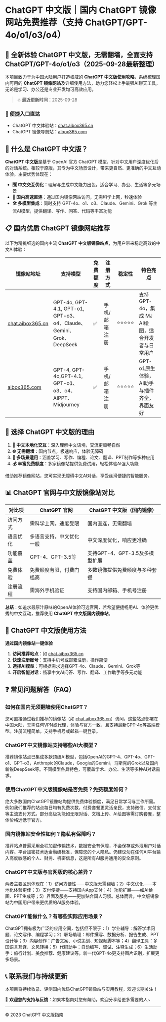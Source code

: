 # ChatGPT 中文版｜国内 ChatGPT 镜像网站免费推荐（支持 ChatGPT/GPT-4o/o1/o3/o4）

## 📢 全新体验 ChatGPT 中文版，无需翻墙，全面支持 ChatGPT/GPT-4o/o1/o3（2025-09-28最新整理）

本项目致力于为中国大陆用户打造权威的 **ChatGPT 中文版使用攻略**，系统梳理国内可用的 **ChatGPT 镜像网站**及详细使用方法，助力您轻松上手最强AI聊天工具，无论是学习、办公还是专业开发均可高效应用。

> 🔥 **最近更新时间**：2025-09-28

### 🚀 便捷入口直达

- ChatGPT 中文体验站：[chat.aibox365.cn](https://chat.aibox365.cn)
- ChatGPT 镜像导航站：[aibox365.com](https://aibox365.com)

## 🤔 什么是 ChatGPT 中文版？

**ChatGPT 中文版**是基于 OpenAI 官方 ChatGPT 模型，针对中文用户深度优化后的对话系统。相较于原版，其专为中文场景设计，带来更自然、更准确的中文互动体验。主要优势体现在：

- **🈶 中文交互优化**：理解与生成中文能力出色，适合学习、办公、生活等多元场景
- **🚀 国内高速直连**：通过国内镜像网站访问，无需科学上网，秒速体验
- **🛠️ 多模型集成**：同时支持 GPT-4o、o1、o3、Claude、Gemini、Grok 等主流AI模型，提供翻译、写作、问答、代码等丰富功能

## 📋 国内优质 ChatGPT 镜像网站推荐

以下为精挑细选的国内主流 **ChatGPT 中文版镜像站点**，为用户带来稳定高效的中文AI体验：

| 镜像站地址 | 支持模型 | 免费额度 | 注册方式 | 稳定性 | 特色亮点 |
|------------|----------|----------|----------|--------|----------|
| [chat.aibox365.cn](https://chat.aibox365.cn) | GPT-4o, GPT-4.1, GPT-o1, GPT-o3、o4、Claude、Gemini、Grok、DeepSeek | ✅ | 手机/邮箱注册 | ⭐⭐⭐⭐⭐ | 支持 GPT-4o，集成 MJ AI绘图，适合开发者与日常用户 |
| [aibox365.com](https://aibox365.com) | GPT-4, GPT-4o,GPT-4.1, GPT-o1、o3、o4、AIPPT、Midjourney | ✅ | 手机/邮箱注册 | ⭐⭐⭐⭐⭐ | GPT-o1原生体验，AI助手与插件齐全，界面友好 |

## 🌟 选择 ChatGPT 中文版的理由

1. **📝 中文本地化交互**：深入理解中文语境，交流更顺畅自然
2. **🌐 无需翻墙**：国内节点，极速响应，体验无障碍
3. **🎯 多场景适用**：涵盖学习、写作、编程、论文、翻译、PPT制作等多种应用
4. **💰 丰富免费额度**：多家镜像站提供免费试用，轻松体验AI强大功能

借助推荐镜像网站，您可实现无障碍中文AI对话，享受丝滑便捷的智能服务。

## 📊 ChatGPT 官网与中文版镜像站对比

| 对比项 | ChatGPT 官网 | ChatGPT 中文版（国内镜像） |
|--------|--------------|----------------------------|
| 访问方式 | 需科学上网，速度受限 | 国内直连，无需翻墙 |
| 语言优化 | 多语言支持，中文优化一般 | 中文深度优化，响应更准确 |
| 功能覆盖 | GPT-4、GPT-3.5等 | 支持GPT-4、GPT-3.5及多模型扩展 |
| 免费体验 | 免费额度有限，付费门槛高 | 多数镜像提供免费额度与多种套餐 |
| 注册流程 | 需海外手机验证 | 支持国内邮箱、手机号注册 |

**总结**：如追求最原汁原味的OpenAI体验可选官网，若希望便捷畅用AI、体验更优秀的中文互动，推荐使用 **ChatGPT 中文版国内镜像站**。

## 📝 ChatGPT 中文版使用方法

**通过国内镜像站一键体验**

1. **访问推荐站点**：如 [chat.aibox365.cn](https://chat.aibox365.cn)
2. **快速注册账号**：支持手机号或邮箱注册，操作简便
3. **选择AI模型**：可根据需求选择GPT-4o、Claude、Gemini、Grok等
4. **开启智能对话**：畅享中文AI问答、写作、翻译、工作助手等多元功能

## ❓ 常见问题解答（FAQ）

### 如何在国内无须翻墙使用ChatGPT？

您可直接通过我们推荐的镜像站（如 [chat.aibox365.cn](https://chat.aibox365.cn)）访问，这些站点部署在中国大陆，无需任何VPN或代理，体验与官方一致，且支持最新GPT-4o等高端模型。注册流程简单，支持手机号或邮箱一键登录。

### ChatGPT中文镜像站支持哪些AI大模型？

推荐镜像站点已集成多款顶级AI模型，包括OpenAI的GPT-4、GPT-4o、GPT-o1、GPT-o3，Anthropic的Claude，Google的Gemini，马斯克的Grok以及国内新锐DeepSeek等。不同模型各具特色，可覆盖学术、办公、生活等多种AI对话需求。

### 使用ChatGPT中文版镜像站是否免费？免费额度如何？

绝大多数国内ChatGPT镜像站均提供免费体验额度，满足日常学习与工作所需。例如我们推荐的站点每日均有免费次数，付费套餐更灵活亲民，支持微信、支付宝等主流支付方式。部分高级功能如无限对话、文档上传、AI绘图等需订购套餐，整体价格远低于官方。

### 国内镜像站安全性如何？隐私有保障吗？

推荐站点普遍采用全程加密传输技术，数据安全有保障，不会保存或外泄用户对话内容。平台加密技术达金融级标准，保障您的个人隐私。仍建议勿在任何AI平台输入高度敏感的个人、财务、机密信息，这是所有AI服务通用的安全原则。

### ChatGPT中文版与官网版的核心差异？

两者主要区别体现在：1）访问方便性——中文版无需翻墙；2）中文优化——本地化体验更佳；3）支付便捷——支持国内App支付；4）功能扩展——如AI绘画、PPT生成等；5）界面及服务——更加贴合国人习惯。总体而言，中文版镜像站为中国用户带来更优质的AI服务体验。

### ChatGPT能做什么？有哪些实际应用场景？

ChatGPT拥有极为广泛的应用空间，包括但不限于：1）学业辅导：解答学术问题、论文写作、编程学习；2）职场助理：邮件撰写、数据分析、报告生成、PPT设计等；3）内容创作：广告文案、小说策划、短视频脚本等；4）翻译工具：多国语言互译、文风转换；5）代码助手：自动编写、调试、注释生成；6）生活助手：旅行计划、美食推荐、健康建议等。新一代GPT-4o更支持图片识别，扩展更多场景。

## 📞 联系我们与持续更新

本项目将持续收录、评测国内优质ChatGPT镜像站与实用教程，欢迎长期关注！

🌟 **欢迎您的支持与反馈**：如果本指南对您有帮助，欢迎分享给更多需要的人~

---

© 2023 ChatGPT 中文版指南
